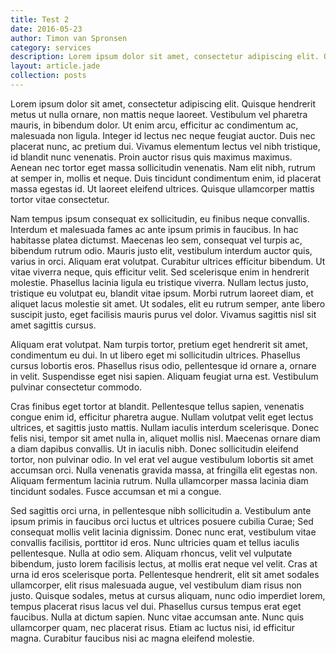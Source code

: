 ```yaml
---
title: Test 2
date: 2016-05-23
author: Timon van Spronsen
category: services
description: Lorem ipsum dolor sit amet, consectetur adipiscing elit. Quisque hendrerit metus ut nulla ornare, non mattis neque laoreet. Vestibulum vel pharetra mauris, in bibendum dolor.
layout: article.jade
collection: posts
---
```


Lorem ipsum dolor sit amet, consectetur adipiscing elit. Quisque hendrerit metus ut nulla ornare, non mattis neque laoreet. Vestibulum vel pharetra mauris, in bibendum dolor. Ut enim arcu, efficitur ac condimentum ac, malesuada non ligula. Integer id lectus nec neque feugiat auctor. Duis nec placerat nunc, ac pretium dui. Vivamus elementum lectus vel nibh tristique, id blandit nunc venenatis. Proin auctor risus quis maximus maximus. Aenean nec tortor eget massa sollicitudin venenatis. Nam elit nibh, rutrum at semper in, mollis et neque. Duis tincidunt condimentum enim, id placerat massa egestas id. Ut laoreet eleifend ultrices. Quisque ullamcorper mattis tortor vitae consectetur.

Nam tempus ipsum consequat ex sollicitudin, eu finibus neque convallis. Interdum et malesuada fames ac ante ipsum primis in faucibus. In hac habitasse platea dictumst. Maecenas leo sem, consequat vel turpis ac, bibendum rutrum odio. Mauris justo elit, vestibulum interdum auctor quis, varius in orci. Aliquam erat volutpat. Curabitur ultrices efficitur bibendum. Ut vitae viverra neque, quis efficitur velit. Sed scelerisque enim in hendrerit molestie. Phasellus lacinia ligula eu tristique viverra. Nullam lectus justo, tristique eu volutpat eu, blandit vitae ipsum. Morbi rutrum laoreet diam, et aliquet lacus molestie sit amet. Ut sodales, elit eu rutrum semper, ante libero suscipit justo, eget facilisis mauris purus vel dolor. Vivamus sagittis nisl sit amet sagittis cursus.

Aliquam erat volutpat. Nam turpis tortor, pretium eget hendrerit sit amet, condimentum eu dui. In ut libero eget mi sollicitudin ultrices. Phasellus cursus lobortis eros. Phasellus risus odio, pellentesque id ornare a, ornare in velit. Suspendisse eget nisi sapien. Aliquam feugiat urna est. Vestibulum pulvinar consectetur commodo.

Cras finibus eget tortor at blandit. Pellentesque tellus sapien, venenatis congue enim id, efficitur pharetra augue. Nullam volutpat velit eget lectus ultrices, et sagittis justo mattis. Nullam iaculis interdum scelerisque. Donec felis nisi, tempor sit amet nulla in, aliquet mollis nisl. Maecenas ornare diam a diam dapibus convallis. Ut in iaculis nibh. Donec sollicitudin eleifend tortor, non pulvinar odio. In vel erat vel augue vestibulum lobortis sit amet accumsan orci. Nulla venenatis gravida massa, at fringilla elit egestas non. Aliquam fermentum lacinia rutrum. Nulla ullamcorper massa lacinia diam tincidunt sodales. Fusce accumsan et mi a congue.

Sed sagittis orci urna, in pellentesque nibh sollicitudin a. Vestibulum ante ipsum primis in faucibus orci luctus et ultrices posuere cubilia Curae; Sed consequat mollis velit lacinia dignissim. Donec nunc erat, vestibulum vitae convallis facilisis, porttitor id eros. Nunc ultricies quam et tellus iaculis pellentesque. Nulla at odio sem. Aliquam rhoncus, velit vel vulputate bibendum, justo lorem facilisis lectus, at mollis erat neque vel velit. Cras at urna id eros scelerisque porta. Pellentesque hendrerit, elit sit amet sodales ullamcorper, elit risus malesuada augue, vel vestibulum diam risus non justo. Quisque sodales, metus at cursus aliquam, nunc odio imperdiet lorem, tempus placerat risus lacus vel dui. Phasellus cursus tempus erat eget faucibus. Nulla at dictum sapien. Nunc vitae accumsan ante. Nunc quis ullamcorper quam, nec placerat risus. Etiam ac luctus nisi, id efficitur magna. Curabitur faucibus nisi ac magna eleifend molestie.
